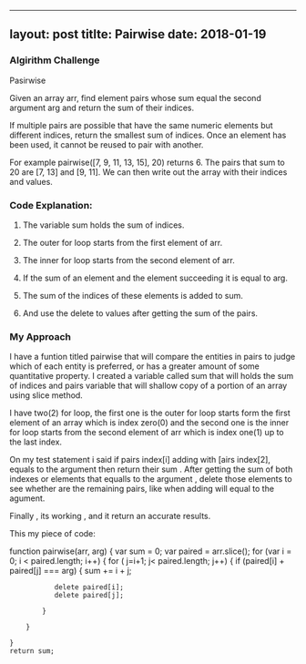 
---
layout: post
titlte: Pairwise
date: 2018-01-19
---

### Algirithm Challenge

Pasirwise

Given an array arr, find element pairs whose sum equal the second argument arg and return the sum of their indices.

If multiple pairs are possible that have the same numeric elements but different indices, return the smallest sum of indices. Once an element has been used, it cannot be reused to pair with another.

For example pairwise([7, 9, 11, 13, 15], 20) returns 6. The pairs that sum to 20 are [7, 13] and [9, 11]. We can then write out the array with their indices and values.


### Code Explanation:

1. The variable sum holds the sum of indices.

2. The outer for loop starts from the first element of arr.

3. The inner for loop starts from the second element of arr.

4. If the sum of an element and the element succeeding it is equal to arg.

5. The sum of the indices of these elements is added to sum.

6. And use the delete to values after getting the sum of the pairs.


### My Approach

I have a funtion titled pairwise that will compare the entities in pairs to judge which of each entity is preferred, or has a greater amount of some quantitative property. I created a variable called sum that will holds  the sum of indices and pairs variable that will shallow copy of a portion of an array using slice method.


I have two(2) for loop, the first one is the outer for loop starts  form the first element of an array which is index zero(0) and the second one  is the inner for loop starts from the second element of arr which is index one(1) up to the last index.


On my test statement i said if pairs index[i] adding with [airs index[2], equals to the argument then return their sum . After getting the sum of both indexes  or elements  that  equalls to the argument , delete  those  elements to see whether are the remaining pairs, like when adding will equal to the agument.

Finally , its working , and it return an accurate results.

This my piece of code: 

function pairwise(arr, arg) {
    var sum = 0;
    var paired = arr.slice();
    for (var i = 0; i < paired.length; i++) {
        for ( j=i+1; j< paired.length; j++) {
            if (paired[i] + paired[j] === arg) {
                sum += i + j;

               delete paired[i];
               delete paired[j];

            }
    
        }

    }
    return sum;


